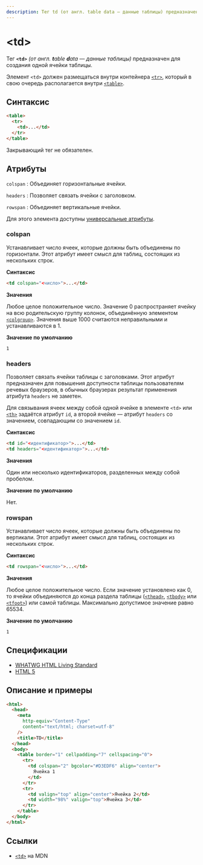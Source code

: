 ```yaml
---
description: Тег td (от англ. table data — данные таблицы) предназначен для создания одной ячейки таблицы
---
```


# &lt;td&gt;

Тег **`<td>`** _(от англ. **t**able **d**ata — данные таблицы)_ предназначен для создания одной ячейки таблицы.

Элемент `<td>` должен размещаться внутри контейнера [`<tr>`](tr.md), который в свою очередь располагается внутри [`<table>`](table.md).

## Синтаксис

```html
<table>
  <tr>
    <td>...</td>
  </tr>
</table>
```

Закрывающий тег не обязателен.

## Атрибуты

`colspan`
: Объединяет горизонтальные ячейки.

`headers`
: Позволяет связать ячейки с заголовком.

`rowspan`
: Объединяет вертикальные ячейки.

Для этого элемента доступны [универсальные атрибуты](uni-attr.md).

### colspan

Устанавливает число ячеек, которые должны быть объединены по горизонтали. Этот атрибут имеет смысл для таблиц, состоящих из нескольких строк.

**Синтаксис**

```html
<td colspan="<число>">...</td>
```

**Значения**

Любое целое положительное число. Значение 0 распространяет ячейку на всю родительскую группу колонок, объединённую элементом [`<colgroup>`](colgroup.md). Значения выше 1000 считаются неправильными и устанавливаются в 1.

**Значение по умолчанию**

`1`

### headers

Позволяет связать ячейки таблицы с заголовками. Этот атрибут предназначен для повышения доступности таблицы пользователям речевых браузеров, в обычных браузерах результат применения атрибута `headers` не заметен.

Для связывания ячеек между собой одной ячейке в элементе `<td>` или [`<th>`](th.md) задаётся атрибут `id`, а второй ячейке — атрибут `headers` со значением, совпадающим со значением `id`.

**Синтаксис**

```html
<td id="<идентификатор>">...</td>
<td headers="<идентификатор>">...</td>
```

**Значения**

Один или несколько идентификаторов, разделенных между собой пробелом.

**Значение по умолчанию**

Нет.

### rowspan

Устанавливает число ячеек, которые должны быть объединены по вертикали. Этот атрибут имеет смысл для таблиц, состоящих из нескольких строк.

**Синтаксис**

```html
<td rowspan="<число>">...</td>
```

**Значения**

Любое целое положительное число. Если значение установлено как 0, то ячейки объединяются до конца раздела таблицы ([`<thead>`](thead.md), [`<tbody>`](tbody.md) или [`<tfoot>`](tfoot.md)) или самой таблицы. Максимально допустимое значение равно 65534.

**Значение по умолчанию**

`1`

## Спецификации

- [WHATWG HTML Living Standard](https://html.spec.whatwg.org/multipage/tables.html#the-td-element)
- [HTML 5](http://www.w3.org/TR/html5/tabular-data.html#the-td-element)

## Описание и примеры

```html
<html>
  <head>
    <meta
      http-equiv="Content-Type"
      content="text/html; charset=utf-8"
    />
    <title>TD</title>
  </head>
  <body>
    <table border="1" cellpadding="7" cellspacing="0">
      <tr>
        <td colspan="2" bgcolor="#D3EDF6" align="center">
          Ячейка 1
        </td>
      </tr>
      <tr>
        <td valign="top" align="center">Ячейка 2</td>
        <td width="98%" valign="top">Ячейка 3</td>
      </tr>
    </table>
  </body>
</html>
```

## Ссылки

- [`<td>`](https://developer.mozilla.org/ru/docs/Web/HTML/Element/td) на MDN
